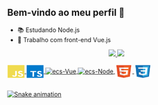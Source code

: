 ## Bem-vindo ao meu perfil 🤪

- 📚 Estudando Node.js
- 👷 Trabalho com front-end Vue.js

<div align="center">
  <a href="https://github.com/evandrocsjr">
  <img height="180em" src="https://github-readme-stats.vercel.app/api?username=evandrocsjr&show_icons=true&theme=dracula&include_all_commits=true&count_private=true"/>
  <img height="180em" src="https://github-readme-stats.vercel.app/api/top-langs/?username=evandrocsjr&layout=compact&langs_count=7&theme=dark"/>
</div>
<div style="display: inline_block"><br>
  <img align="center" alt="ecs-Js" height="30" width="40" src="https://raw.githubusercontent.com/devicons/devicon/master/icons/javascript/javascript-plain.svg">
  <img align="center" alt="ecs-Ts" height="30" width="40" src="https://raw.githubusercontent.com/devicons/devicon/master/icons/typescript/typescript-plain.svg">
  <img align="center" alt="ecs-Vue" height="30" width="40" src="https://cdn.jsdelivr.net/gh/devicons/devicon/icons/vuejs/vuejs-original.svg">
  <img align="center" alt="ecs-Node" height="30" width="40" src="https://cdn.jsdelivr.net/gh/devicons/devicon/icons/nodejs/nodejs-original.svg" />
  <img align="center" alt="ecs-HTML" height="30" width="40" src="https://raw.githubusercontent.com/devicons/devicon/master/icons/html5/html5-original.svg">
  <img align="center" alt="ecs-CSS" height="30" width="40" src="https://raw.githubusercontent.com/devicons/devicon/master/icons/css3/css3-original.svg">
</div>
  
##
  
![Snake animation](https://github.com/evandrocsjr/evandrocsjr/blob/output/github-contribution-grid-snake.svg)

